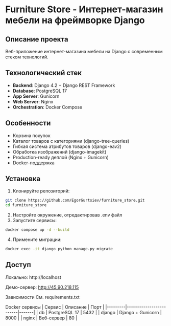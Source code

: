 # Furniture Store - Интернет-магазин мебели на фреймворке Django

## Описание проекта

Веб-приложение интернет-магазина мебели на Django с современным стеком технологий.

## Технологический стек

- **Backend**: Django 4.2 + Django REST Framework
- **Database**: PostgreSQL 17
- **App Server**: Gunicorn
- **Web Server**: Nginx
- **Orchestration**: Docker Compose

## Особенности

- Корзина покупок
- Каталог товаров с категориями (django-tree-queries)
- Гибкая система атрибутов товаров (django-eav2)
- Обработка изображений (django-imagekit)
- Production-ready деплой (Nginx + Gunicorn)
- Docker-поддержка

## Установка

1. Клонируйте репозиторий:
```bash
git clone https://github.com/EgorGurtsiev/furniture_store.git
cd furniture_store
```

2. Настройте окружение, отредактировав .env файл
3. Запустите сервисы:
```bash
docker compose up -d --build
```
4. Примените миграции:

```bash
docker exec -it django python manage.py migrate
```
## Доступ
Локально: http://localhost

Демо-сервер: http://45.90.218.115

Зависимости
См. requirements.txt

Docker сервисы
| Сервис  | Описание                | Порт  |
|---------|-------------------------|-------|
| db      | PostgreSQL 17           | 5432  |
| django  | Django + Gunicorn       | 8000  |
| nginx   | Веб-сервер              | 80    |
